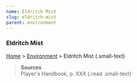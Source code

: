 ```yaml
---
name: Eldritch Mist
slug: eldritch-mist
parent: environment
---
```

### Eldritch Mist
[Home](home) > [Environment](environment) > Eldritch Mist {.small-text}



> **Sources** <br/>
> Player's Handbook, p. XXX
{.read .small-text}
